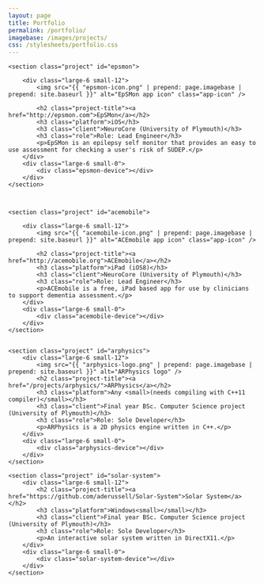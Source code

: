 ```yaml
---
layout: page
title: Portfolio
permalink: /portfolio/
imagebase: /images/projects/
css: /stylesheets/portfolio.css
---
```


<div>

	<section class="project" id="epsmon">
		
		<div class="large-6 small-12">
			<img src="{{ "epsmon-icon.png" | prepend: page.imagebase | prepend: site.baseurl }}" alt="EpSMon app icon" class="app-icon" />
		
        	<h2 class="project-title"><a href="http://epsmon.com">EpSMon</a></h2>
        	<h3 class="platform">iOS</h3>
        	<h3 class="client">NeuroCore (University of Plymouth)</h3>
        	<h3 class="role">Role: Lead Engineer</h3>
        	<p>EpSMon is an epilepsy self monitor that provides an easy to use assessment for checking a user's risk of SUDEP.</p>
        </div>
        <div class="large-6 small-0">
        	<div class="epsmon-device"></div>
        </div>
    </section>
    


    <section class="project" id="acemobile">
    
    	<div class="large-6 small-12">
    		<img src="{{ "acemobile-icon.png" | prepend: page.imagebase | prepend: site.baseurl }}" alt="ACEmobile app icon" class="app-icon" />
    	
			<h2 class="project-title"><a href="http://acemobile.org">ACEmobile</a></h2>
			<h3 class="platform">iPad (iOS8)</h3>
			<h3 class="client">NeuroCore (University of Plymouth)</h3>
			<h3 class="role">Role: Lead Engineer</h3>
			<p>ACEmobile is a free, iPad based app for use by clinicians to support dementia assessment.</p>
        </div>
        <div class="large-6 small-0">
        	<div class="acemobile-device"></div>
        </div>
    </section>

                    
    <section class="project" id="arphysics">
    	<div class="large-6 small-12">
			<img src="{{ "arphysics-logo.png" | prepend: page.imagebase | prepend: site.baseurl }}" alt="ARPhysics logo" />
			<h2 class="project-title"><a href="/projects/arphysics/">ARPhysics</a></h2>
			<h3 class="platform">Any <small>(needs compiling with C++11 compiler)</small></h3>
			<h3 class="client">Final year BSc. Computer Science project (University of Plymouth)</h3>
			<h3 class="role">Role: Sole Developer</h3>
			<p>ARPhysics is a 2D physics engine written in C++.</p>
        </div>
        <div class="large-6 small-0">
        	<div class="arphysics-device"></div>
        </div>
    </section>
    
    <section class="project" id="solar-system">
    	<div class="large-6 small-12">
			<h2 class="project-title"><a href="https://github.com/aderussell/Solar-System">Solar System</a></h2>
			<h3 class="platform">Windows<small></small></h3>
			<h3 class="client">Final year BSc. Computer Science project (University of Plymouth)</h3>
			<h3 class="role">Role: Sole Developer</h3>
			<p>An interactive solar system written in DirectX11.</p>
        </div>
        <div class="large-6 small-0">
        	<div class="solar-system-device"></div>
        </div>
    </section>
    
</div>